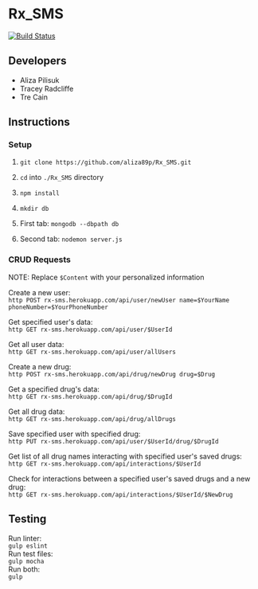 # Rx_SMS

[![Build Status](https://travis-ci.org/aliza89p/Rx_SMS.svg?branch=staging)](https://travis-ci.org/aliza89p/Rx_SMS)

## Developers  
- Aliza Pilisuk  
- Tracey Radcliffe  
- Tre Cain  

## Instructions  
### Setup  
1. `git clone https://github.com/aliza89p/Rx_SMS.git`  

2. `cd` into `./Rx_SMS` directory  

3. `npm install`  

4. `mkdir db`  

5. First tab: `mongodb --dbpath db`

6. Second tab: `nodemon server.js`   

### CRUD Requests  

NOTE: Replace ``$Content`` with your personalized information

Create a new user:  
`http POST rx-sms.herokuapp.com/api/user/newUser name=$YourName phoneNumber=$YourPhoneNumber`

Get specified user's data:  
``http GET rx-sms.herokuapp.com/api/user/$UserId``  

Get all user data:  
``http GET rx-sms.herokuapp.com/api/user/allUsers``  

Create a new drug:  
``http POST rx-sms.herokuapp.com/api/drug/newDrug drug=$Drug``  

Get a specified drug's data:  
``http GET rx-sms.herokuapp.com/api/drug/$DrugId``  

Get all drug data:  
``http GET rx-sms.herokuapp.com/api/drug/allDrugs``  

Save specified user with specified drug:  
``http PUT rx-sms.herokuapp.com/api/user/$UserId/drug/$DrugId``  

Get list of all drug names interacting with specified user's saved drugs:  
``http GET rx-sms.herokuapp.com/api/interactions/$UserId``  

Check for interactions between a specified user's saved drugs and a new drug:  
``http GET rx-sms.herokuapp.com/api/interactions/$UserId/$NewDrug``

## Testing  
Run linter:  
``gulp eslint``  
Run test files:  
``gulp mocha``  
Run both:  
``gulp``  
